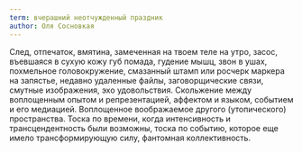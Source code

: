 ```yaml
---
term: вчерашний неотчужденный праздник
author: Оля Сосновкая
---
```

След, отпечаток, вмятина, замеченная на твоем теле на утро, засос, въевшаяся в сухую кожу губ помада, гудение мышц, звон в ушах, похмельное головокружение, смазанный штамп или росчерк маркера на запястье, недавно удаленные файлы, заговорщические связи, смутные изображения, эхо удовольствия. Скольжение между воплощенным опытом и репрезентацией, аффектом и языком, событием и его медиацией. Воплощенное воображаемое другого (утопического) пространства. Тоска по времени, когда интенсивность и трансцендентность были возможны, тоска по событию, которое еще имело трансформирующую силу, фантомная коллективность.
